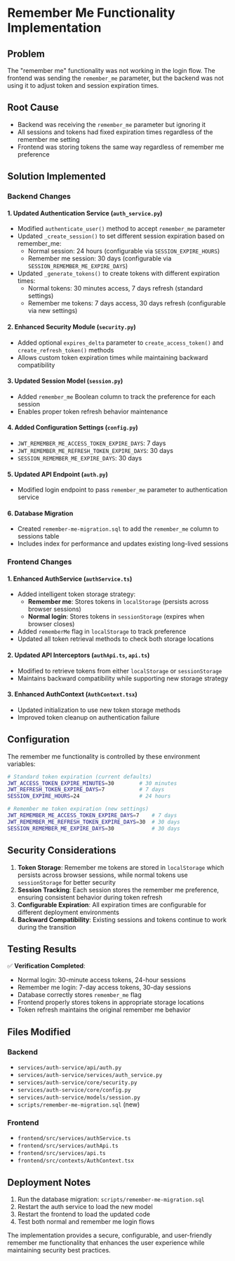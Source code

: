 # Remember Me Functionality Implementation

## Problem
The "remember me" functionality was not working in the login flow. The frontend was sending the `remember_me` parameter, but the backend was not using it to adjust token and session expiration times.

## Root Cause
- Backend was receiving the `remember_me` parameter but ignoring it
- All sessions and tokens had fixed expiration times regardless of the remember me setting
- Frontend was storing tokens the same way regardless of remember me preference

## Solution Implemented

### Backend Changes

#### 1. Updated Authentication Service (`auth_service.py`)
- Modified `authenticate_user()` method to accept `remember_me` parameter
- Updated `_create_session()` to set different session expiration based on remember_me:
  - Normal session: 24 hours (configurable via `SESSION_EXPIRE_HOURS`)
  - Remember me session: 30 days (configurable via `SESSION_REMEMBER_ME_EXPIRE_DAYS`)
- Updated `_generate_tokens()` to create tokens with different expiration times:
  - Normal tokens: 30 minutes access, 7 days refresh (standard settings)
  - Remember me tokens: 7 days access, 30 days refresh (configurable via new settings)

#### 2. Enhanced Security Module (`security.py`)
- Added optional `expires_delta` parameter to `create_access_token()` and `create_refresh_token()` methods
- Allows custom token expiration times while maintaining backward compatibility

#### 3. Updated Session Model (`session.py`)
- Added `remember_me` Boolean column to track the preference for each session
- Enables proper token refresh behavior maintenance

#### 4. Added Configuration Settings (`config.py`)
- `JWT_REMEMBER_ME_ACCESS_TOKEN_EXPIRE_DAYS`: 7 days
- `JWT_REMEMBER_ME_REFRESH_TOKEN_EXPIRE_DAYS`: 30 days  
- `SESSION_REMEMBER_ME_EXPIRE_DAYS`: 30 days

#### 5. Updated API Endpoint (`auth.py`)
- Modified login endpoint to pass `remember_me` parameter to authentication service

#### 6. Database Migration
- Created `remember-me-migration.sql` to add the `remember_me` column to sessions table
- Includes index for performance and updates existing long-lived sessions

### Frontend Changes

#### 1. Enhanced AuthService (`authService.ts`)
- Added intelligent token storage strategy:
  - **Remember me**: Stores tokens in `localStorage` (persists across browser sessions)
  - **Normal login**: Stores tokens in `sessionStorage` (expires when browser closes)
- Added `rememberMe` flag in `localStorage` to track preference
- Updated all token retrieval methods to check both storage locations

#### 2. Updated API Interceptors (`authApi.ts`, `api.ts`)
- Modified to retrieve tokens from either `localStorage` or `sessionStorage`
- Maintains backward compatibility while supporting new storage strategy

#### 3. Enhanced AuthContext (`AuthContext.tsx`)
- Updated initialization to use new token storage methods
- Improved token cleanup on authentication failure

## Configuration

The remember me functionality is controlled by these environment variables:

```bash
# Standard token expiration (current defaults)
JWT_ACCESS_TOKEN_EXPIRE_MINUTES=30        # 30 minutes
JWT_REFRESH_TOKEN_EXPIRE_DAYS=7           # 7 days
SESSION_EXPIRE_HOURS=24                   # 24 hours

# Remember me token expiration (new settings)
JWT_REMEMBER_ME_ACCESS_TOKEN_EXPIRE_DAYS=7    # 7 days
JWT_REMEMBER_ME_REFRESH_TOKEN_EXPIRE_DAYS=30  # 30 days  
SESSION_REMEMBER_ME_EXPIRE_DAYS=30            # 30 days
```

## Security Considerations

1. **Token Storage**: Remember me tokens are stored in `localStorage` which persists across browser sessions, while normal tokens use `sessionStorage` for better security
2. **Session Tracking**: Each session stores the remember me preference, ensuring consistent behavior during token refresh
3. **Configurable Expiration**: All expiration times are configurable for different deployment environments
4. **Backward Compatibility**: Existing sessions and tokens continue to work during the transition

## Testing Results

✅ **Verification Completed**:
- Normal login: 30-minute access tokens, 24-hour sessions
- Remember me login: 7-day access tokens, 30-day sessions  
- Database correctly stores `remember_me` flag
- Frontend properly stores tokens in appropriate storage locations
- Token refresh maintains the original remember me behavior

## Files Modified

### Backend
- `services/auth-service/api/auth.py`
- `services/auth-service/services/auth_service.py`
- `services/auth-service/core/security.py`
- `services/auth-service/core/config.py`
- `services/auth-service/models/session.py`
- `scripts/remember-me-migration.sql` (new)

### Frontend  
- `frontend/src/services/authService.ts`
- `frontend/src/services/authApi.ts`
- `frontend/src/services/api.ts`
- `frontend/src/contexts/AuthContext.tsx`

## Deployment Notes

1. Run the database migration: `scripts/remember-me-migration.sql`
2. Restart the auth service to load the new model
3. Restart the frontend to load the updated code
4. Test both normal and remember me login flows

The implementation provides a secure, configurable, and user-friendly remember me functionality that enhances the user experience while maintaining security best practices.

